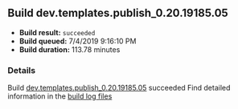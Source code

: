 ## Build dev.templates.publish_0.20.19185.05
- **Build result:** `succeeded`
- **Build queued:** 7/4/2019 9:16:10 PM
- **Build duration:** 113.78 minutes
### Details
Build [dev.templates.publish_0.20.19185.05](https://winappstudio.visualstudio.com/web/build.aspx?pcguid=a4ef43be-68ce-4195-a619-079b4d9834c2&builduri=vstfs%3a%2f%2f%2fBuild%2fBuild%2f29139) succeeded
Find detailed information in the [build log files](https://uwpctdiags.blob.core.windows.net/buildlogs/dev.templates.publish_0.20.19185.05_logs.zip)
